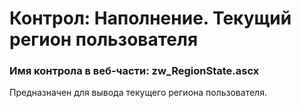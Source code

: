 ﻿---
description: 2.4.9.1
---
# Контрол: Наполнение. Текущий регион пользователя
### Имя контрола в веб-части: zw_RegionState.ascx
Предназначен для вывода текущего региона пользователя.
